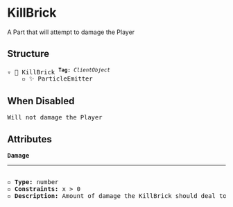 # KillBrick

A Part that will attempt to damage the Player

## Structure
<pre>
▿ 🔲 KillBrick <sup><b>Tag:</b> <i>ClientObject</i></sup>
    ▫️ ✨ ParticleEmitter
</pre>

## When Disabled
<pre>
Will not damage the Player
</pre>

## Attributes
<pre>
<b>Damage</b>  
<hr>
▫️ <b>Type:</b> number  
▫️ <b>Constraints:</b> x > 0  
▫️ <b>Description:</b> Amount of damage the KillBrick should deal to the Player
</pre>
